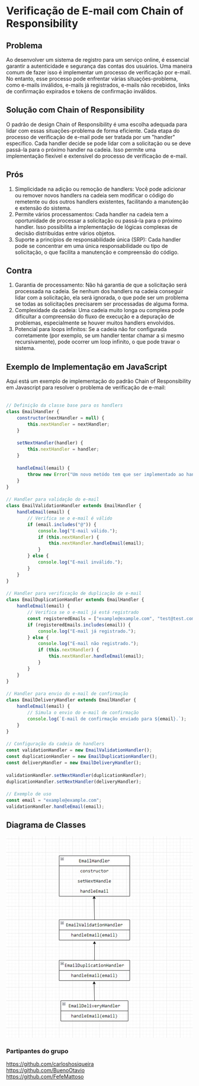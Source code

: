 # Verificação de E-mail com Chain of Responsibility

## Problema

Ao desenvolver um sistema de registro para um serviço online, é essencial garantir a autenticidade e segurança das contas dos usuários. Uma maneira comum de fazer isso é implementar um processo de verificação por e-mail. No entanto, esse processo pode enfrentar várias situações-problema, como e-mails inválidos, e-mails já registrados, e-mails não recebidos, links de confirmação expirados e tokens de confirmação inválidos.

## Solução com Chain of Responsibility

O padrão de design Chain of Responsibility é uma escolha adequada para lidar com essas situações-problema de forma eficiente. Cada etapa do processo de verificação de e-mail pode ser tratada por um "handler" específico. Cada handler decide se pode lidar com a solicitação ou se deve passá-la para o próximo handler na cadeia. Isso permite uma implementação flexível e extensível do processo de verificação de e-mail.

## Prós 

1. Simplicidade na adição ou remoção de handlers: Você pode adicionar ou remover novos handlers na cadeia sem modificar o código do remetente ou dos outros handlers existentes, facilitando a manutenção e extensão do sistema.
2. Permite vários processamentos: Cada handler na cadeia tem a oportunidade de processar a solicitação ou passá-la para o próximo handler. Isso possibilita a implementação de lógicas complexas de decisão distribuídas entre vários objetos.
3. Suporte a princípios de responsabilidade única (SRP): Cada handler pode se concentrar em uma única responsabilidade ou tipo de solicitação, o que facilita a manutenção e compreensão do código.

## Contra

1. Garantia de processamento: Não há garantia de que a solicitação será processada na cadeia. Se nenhum dos handlers na cadeia conseguir lidar com a solicitação, ela será ignorada, o que pode ser um problema se todas as solicitações precisarem ser processadas de alguma forma.
2. Complexidade da cadeia: Uma cadeia muito longa ou complexa pode dificultar a compreensão do fluxo de execução e a depuração de problemas, especialmente se houver muitos handlers envolvidos.
3. Potencial para loops infinitos: Se a cadeia não for configurada corretamente (por exemplo, se um handler tentar chamar a si mesmo recursivamente), pode ocorrer um loop infinito, o que pode travar o sistema.
   
## Exemplo de Implementação em JavaScript

Aqui está um exemplo de implementação do padrão Chain of Responsibility em Javascript para resolver o problema de verificação de e-mail:
```javascript

// Definição da classe base para os handlers
class EmailHandler {
    constructor(nextHandler = null) {
        this.nextHandler = nextHandler;
    }

    setNextHandler(handler) {
        this.nextHandler = handler;
    }

    handleEmail(email) {
        throw new Error("Um novo metódo tem que ser implementado ao handleEmail");
    }
}

// Handler para validação do e-mail
class EmailValidationHandler extends EmailHandler {
    handleEmail(email) {
        // Verifica se o e-mail é válido
        if (email.includes("@")) {
            console.log("E-mail válido.");
            if (this.nextHandler) {
                this.nextHandler.handleEmail(email);
            }
        } else {
            console.log("E-mail inválido.");
        }
    }
}

// Handler para verificação de duplicação de e-mail
class EmailDuplicationHandler extends EmailHandler {
    handleEmail(email) {
        // Verifica se o e-mail já está registrado
        const registeredEmails = ["example@example.com", "test@test.com"]; // Simulação de e-mails já registrados
        if (registeredEmails.includes(email)) {
            console.log("E-mail já registrado.");
        } else {
            console.log("E-mail não registrado.");
            if (this.nextHandler) {
                this.nextHandler.handleEmail(email);
            }
        }
    }
}

// Handler para envio do e-mail de confirmação
class EmailDeliveryHandler extends EmailHandler {
    handleEmail(email) {
        // Simula o envio do e-mail de confirmação
        console.log(`E-mail de confirmação enviado para ${email}.`);
    }
}

// Configuração da cadeia de handlers
const validationHandler = new EmailValidationHandler();
const duplicationHandler = new EmailDuplicationHandler();
const deliveryHandler = new EmailDeliveryHandler();

validationHandler.setNextHandler(duplicationHandler);
duplicationHandler.setNextHandler(deliveryHandler);

// Exemplo de uso
const email = "example@example.com";
validationHandler.handleEmail(email);

```

## Diagrama de Classes

<img src="./Diagrama de Classes.jpg">

### Partipantes do grupo

https://github.com/carloshosiqueira <br>
https://github.com/BuenoOtavio <br>
https://github.com/FefeMattoso
